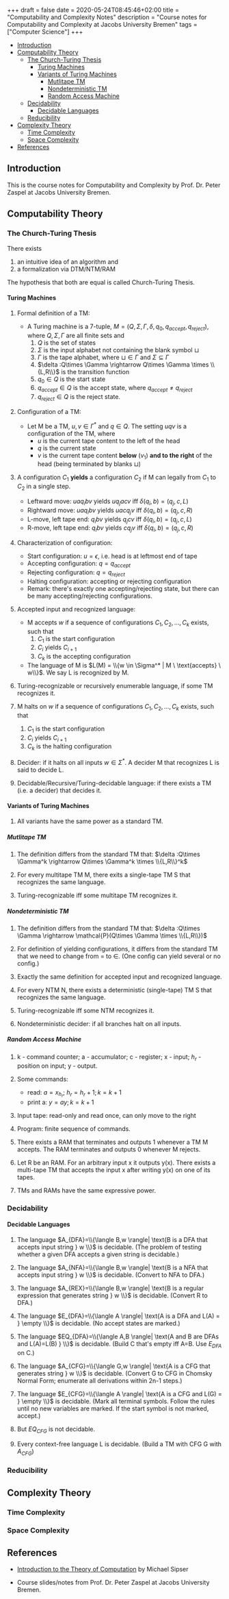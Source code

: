 +++
draft = false
date = 2020-05-24T08:45:46+02:00
title = "Computability and Complexity Notes"
description = "Course notes for Computability and Complexity at Jacobs University Bremen"
tags = ["Computer Science"]
+++

* [Introduction](#introduction)
* [Computability Theory](#computability-theory)
  * [The Church-Turing Thesis](#the-church-turing-thesis)
    * [Turing Machines](#turing-machines)
    * [Variants of Turing Machines](#variants-of-turing-machines)
      * [Mutlitape TM](#mutlitape-tm)
      * [Nondeterministic TM](#nondeterministic-tm)
      * [Random Access Machine](#random-access-machine)
  * [Decidability](#decidability)
    * [Decidable Languages](#decidable-languages)
  * [Reducibility](#reducibility)
* [Complexity Theory](#complexity-theory)
  * [Time Complexity](#time-complexity)
  * [Space Complexity](#space-complexity)
* [References](#references)

## Introduction

This is the course notes for Computability and Complexity by Prof. Dr. Peter Zaspel at Jacobs University Bremen.

## Computability Theory

### The Church-Turing Thesis

There exists

1. an intuitive idea of an algorithm and
2. a formalization via DTM/NTM/RAM

The hypothesis that both are equal is called Church-Turing Thesis.

#### Turing Machines

1. Formal definition of a TM:
    * A Turing machine is a 7-tuple, $M=(Q,\Sigma,\Gamma,\delta,q_0,q_{accept},q_{reject})$, where $Q,\Sigma,\Gamma$ are all finite sets and
      1. $Q$ is the set of states
      2. $\Sigma$ is the input alphabet not containing the blank symbol $\sqcup$
      3. $\Gamma$ is the tape alphabet, where $\sqcup \in \Gamma$ and $\Sigma \subseteq \Gamma$
      4. $\delta :Q\times \Gamma \rightarrow Q\times \Gamma \times \\{L,R\\}$ is the transition function
      5. $q_0 \in Q$ is the start state
      6. $q_{accept} \in Q$ is the accept state, where $q_{accept} \neq q_{reject}$
      7. $q_{reject} \in Q$ is the reject state.

2. Configuration of a TM:
    * Let M be a TM, $u,v \in \Gamma^*$ and $q \in Q$. The setting $uqv$ is a configuration of the TM, where
      * $u$ is the current tape content to the left of the head
      * $q$ is the current state
      * $v$ is the current tape content **below** ($v_1$) **and to the right** of the head (being terminated by blanks $\sqcup$)

3. A configuration $C_1$ **yields** a configuration $C_2$ if M can legally from $C_1$ to $C_2$ in a single step.
    * Leftward move: $uaq_i bv$ yields $uq_j acv$ iff $\delta(q_i, b) = (q_j, c, L)$
    * Rightward move: $uaq_i bv$ yields $uacq_j v$ iff $\delta(q_i, b) = (q_j, c, R)$
    * L-move, left tape end: $q_i bv$ yields $q_j cv$ iff $\delta(q_i, b) = (q_j, c, L)$
    * R-move, left tape end: $q_i bv$ yields $cq_j v$ iff $\delta(q_i, b) = (q_j, c, R)$

4. Characterization of configuration:
    * Start configuration: $u = \epsilon$, i.e. head is at leftmost end of tape
    * Accepting configuration: $q=q_{accept}$
    * Rejecting configuration: $q=q_{reject}$
    * Halting configuration: accepting or rejecting configuration
    * Remark: there's exactly one accepting/rejecting state, but there can be many accepting/rejecting configurations.

5. Accepted input and recognized language:
    * M accepts $w$ if a sequence of configurations $C_1 , C_2 , ..., C_k$ exists, such that
      1. $C_1$ is the start configuration
      2. $C_i$ yields $C_{i+1}$
      3. $C_k$ is the accepting configuration
    * The language of M is $L(M) = \\{w \in \Sigma^* | M \ \text{accepts} \ w\\}$. We say L is recognized by M.

6. Turing-recognizable or recursively enumerable language, if some TM recognizes it.

7. M halts on $w$ if a sequence of configurations $C_1 , C_2 , ..., C_k$ exists, such that
    1. $C_1$ is the start configuration
    2. $C_i$ yields $C_{i+1}$
    3. $C_k$ is the halting configuration

8. Decider: if it halts on all inputs $w \in \Sigma^*$. A decider M that recognizes L is said to decide L.

9. Decidable/Recursive/Turing-decidable language: if there exists a TM (i.e. a decider) that decides it.

#### Variants of Turing Machines

1. All variants have the same power as a standard TM.

##### Mutlitape TM

1. The definition differs from the standard TM that: $\delta :Q\times \Gamma^k \rightarrow Q\times \Gamma^k \times \\{L,R\\}^k$

2. For every multitape TM M, there exits a single-tape TM S that recognizes the same language.

3. Turing-recognizable iff some multitape TM recognizes it.

##### Nondeterministic TM

1. The definition differs from the standard TM that: $\delta :Q\times \Gamma \rightarrow \mathcal{P}(Q\times \Gamma \times \\{L,R\\})$

2. For definition of yielding configurations, it differs from the standard TM that we need to change from $=$ to $\in$. (One config can yield several or no config.)

3. Exactly the same definition for accepted input and recognized language.

4. For every NTM N, there exists a deterministic (single-tape) TM S that recognizes the same language.

5. Turing-recognizable iff some NTM recognizes it.

6. Nondeterministic decider: if all branches halt on all inputs.

##### Random Access Machine

1. k - command counter; a - accumulator; c - register; x - input; $h_r$ - position on input; y - output.

2. Some commands:
    * read: $a = x_{h_r}; \ h_r = h_r + 1; k = k + 1$
    * print a: $y=ay; k = k + 1$

3. Input tape: read-only and read once, can only move to the right

4. Program: finite sequence of commands.

5. There exists a RAM that terminates and outputs 1 whenever a TM M accepts. The RAM terminates and outputs 0 whenever M rejects.

6. Let R be an RAM. For an arbitrary input x it outputs y(x). There exists a multi-tape TM that accepts the input x after writing y(x) on one of its tapes.

7. TMs and RAMs have the same expressive power.

### Decidability

#### Decidable Languages

1. The language $A_{DFA}=\\{\langle B,w \rangle| \text{B is a DFA that accepts input string } w \\}$ is decidable. (The problem of testing whether a given DFA accepts a given string is decidable.)

2. The language $A_{NFA}=\\{\langle B,w \rangle| \text{B is a NFA that accepts input string } w \\}$ is decidable. (Convert to NFA to DFA.)

3. The language $A_{REX}=\\{\langle B,w \rangle| \text{B is a regular expression that generates string } w \\}$ is decidable. (Convert R to DFA.)

4. The language $E_{DFA}=\\{\langle A \rangle| \text{A is a DFA and L(A) = } \empty \\}$ is decidable. (No accept states are marked.)

5. The language $EQ_{DFA}=\\{\langle A,B \rangle| \text{A and B are DFAs and L(A)=L(B) } \\}$ is decidable. (Build C that's empty iff A=B. Use $E_{DFA}$ on C.)

6. The language $A_{CFG}=\\{\langle G,w \rangle| \text{A is a CFG that generates string } w \\}$ is decidable. (Convert G to CFG in Chomsky Normal Form; enumerate all derivations within 2n-1 steps.)

7. The language $E_{CFG}=\\{\langle A \rangle| \text{A is a CFG and L(G) = } \empty \\}$ is decidable. (Mark all terminal symbols. Follow the rules until no new variables are marked. If the start symbol is not marked, accept.)

8. But $EQ_{CFG}$ is not decidable.

9. Every context-free language L is decidable. (Build a TM with CFG G with $A_{CFG}$)

### Reducibility

## Complexity Theory

### Time Complexity

### Space Complexity

## References

* [Introduction to the Theory of Computation](https://www.goodreads.com/book/show/400716.Introduction_to_the_Theory_of_Computation) by Michael Sipser

* Course slides/notes from Prof. Dr. Peter Zaspel at Jacobs University Bremen.
